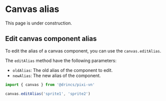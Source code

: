 # Canvas alias

This page is under construction.

## Edit canvas component alias

To edit the alias of a canvas component, you can use the `canvas.editAlias`.

The `editAlias` method have the following parameters:

* `oldAlias`: The old alias of the component to edit.
* `newAlias`: The new alias of the component.

```typescript
import { canvas } from '@drincs/pixi-vn'

canvas.editAlias('sprite1', 'sprite2')
```

<!-- TODO ### Alias -->
<!-- TODO **PixiJS stage alias** -->
<!-- TODO #### Alias - Heredity factor -->
